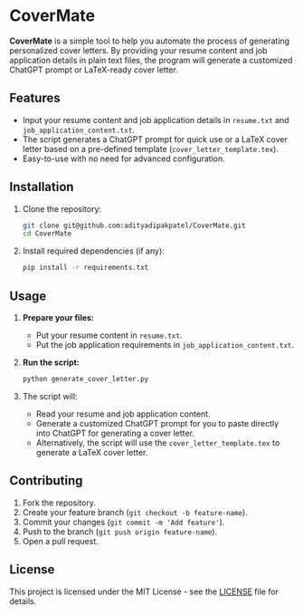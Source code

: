 # CoverMate

**CoverMate** is a simple tool to help you automate the process of generating personalized cover letters. By providing your resume content and job application details in plain text files, the program will generate a customized ChatGPT prompt or LaTeX-ready cover letter.

## Features
- Input your resume content and job application details in `resume.txt` and `job_application_content.txt`.
- The script generates a ChatGPT prompt for quick use or a LaTeX cover letter based on a pre-defined template (`cover_letter_template.tex`).
- Easy-to-use with no need for advanced configuration.

## Installation

1. Clone the repository:
    ```bash
    git clone git@github.com:adityadipakpatel/CoverMate.git
    cd CoverMate
    ```

2. Install required dependencies (if any):
    ```bash
    pip install -r requirements.txt
    ```

## Usage

1. **Prepare your files:**
    - Put your resume content in `resume.txt`.
    - Put the job application requirements in `job_application_content.txt`.

2. **Run the script:**
    ```bash
    python generate_cover_letter.py
    ```

3. The script will:
    - Read your resume and job application content.
    - Generate a customized ChatGPT prompt for you to paste directly into ChatGPT for generating a cover letter.
    - Alternatively, the script will use the `cover_letter_template.tex` to generate a LaTeX cover letter.


## Contributing

1. Fork the repository.
2. Create your feature branch (`git checkout -b feature-name`).
3. Commit your changes (`git commit -m 'Add feature'`).
4. Push to the branch (`git push origin feature-name`).
5. Open a pull request.

## License

This project is licensed under the MIT License - see the [LICENSE](LICENSE) file for details.
